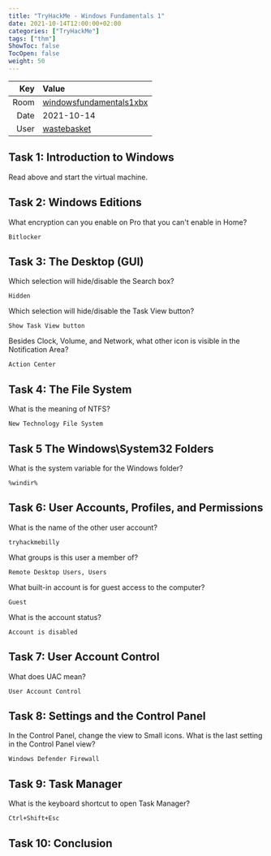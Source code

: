 ```yaml
---
title: "TryHackMe - Windows Fundamentals 1"
date: 2021-10-14T12:00:00+02:00
categories: ["TryHackMe"]
tags: ["thm"]
ShowToc: false
TocOpen: false
weight: 50
---
```


| Key   | Value
| ----: | :--------
| Room  | [windowsfundamentals1xbx](https://tryhackme.com/room/windowsfundamentals1xbx)
| Date  | 2021-10-14
| User  | [wastebasket](https://tryhackme.com/p/wastebasket)

## Task 1: Introduction to Windows 

Read above and start the virtual machine. 

## Task 2: Windows Editions 

What encryption can you enable on Pro that you can't enable in Home? 

`Bitlocker`

## Task 3: The Desktop (GUI) 

Which selection will hide/disable the Search box?

`Hidden`

Which selection will hide/disable the Task View button?

`Show Task View button`

Besides Clock, Volume, and Network, what other icon is visible in the Notification Area?

`Action Center`

## Task 4: The File System 

What is the meaning of NTFS? 

`New Technology File System`

## Task 5 The Windows\System32 Folders 

What is the system variable for the Windows folder? 

`%windir%`

## Task 6: User Accounts, Profiles, and Permissions 

What is the name of the other user account?

`tryhackmebilly`

What groups is this user a member of?

`Remote Desktop Users, Users`

What built-in account is for guest access to the computer?

`Guest`

What is the account status?

`Account is disabled`

## Task 7: User Account Control 

What does UAC mean? 

`User Account Control`

## Task 8: Settings and the Control Panel 

In the Control Panel, change the view to Small icons. What is the last setting in the Control Panel view? 

`Windows Defender Firewall`

## Task 9: Task Manager 

What is the keyboard shortcut to open Task Manager? 

`Ctrl+Shift+Esc`

## Task 10: Conclusion 
